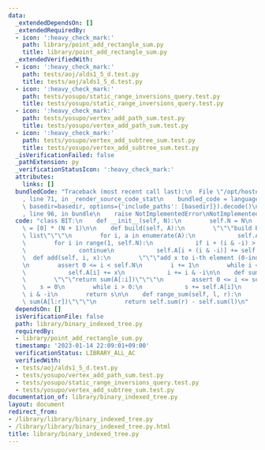 ```yaml
---
data:
  _extendedDependsOn: []
  _extendedRequiredBy:
  - icon: ':heavy_check_mark:'
    path: library/point_add_rectangle_sum.py
    title: library/point_add_rectangle_sum.py
  _extendedVerifiedWith:
  - icon: ':heavy_check_mark:'
    path: tests/aoj/alds1_5_d.test.py
    title: tests/aoj/alds1_5_d.test.py
  - icon: ':heavy_check_mark:'
    path: tests/yosupo/static_range_inversions_query.test.py
    title: tests/yosupo/static_range_inversions_query.test.py
  - icon: ':heavy_check_mark:'
    path: tests/yosupo/vertex_add_path_sum.test.py
    title: tests/yosupo/vertex_add_path_sum.test.py
  - icon: ':heavy_check_mark:'
    path: tests/yosupo/vertex_add_subtree_sum.test.py
    title: tests/yosupo/vertex_add_subtree_sum.test.py
  _isVerificationFailed: false
  _pathExtension: py
  _verificationStatusIcon: ':heavy_check_mark:'
  attributes:
    links: []
  bundledCode: "Traceback (most recent call last):\n  File \"/opt/hostedtoolcache/PyPy/3.7.13/x64/site-packages/onlinejudge_verify/documentation/build.py\"\
    , line 71, in _render_source_code_stat\n    bundled_code = language.bundle(stat.path,\
    \ basedir=basedir, options={'include_paths': [basedir]}).decode()\n  File \"/opt/hostedtoolcache/PyPy/3.7.13/x64/site-packages/onlinejudge_verify/languages/python.py\"\
    , line 96, in bundle\n    raise NotImplementedError\nNotImplementedError\n"
  code: "class BIT:\n    def __init__(self, N):\n        self.N = N\n        self.A\
    \ = [0] * (N + 1)\n\n    def build(self, A):\n        \"\"\"build BIT with given\
    \ list\"\"\"\n        for i, a in enumerate(A):\n            self.A[i + 1] = a\n\
    \        for i in range(1, self.N):\n            if i + (i & -i) > self.N:\n \
    \               continue\n            self.A[i + (i & -i)] += self.A[i]\n\n  \
    \  def add(self, i, x):\n        \"\"\"add x to i-th element (0-indexed)\"\"\"\
    \n        assert 0 <= i < self.N\n        i += 1\n        while i <= self.N:\n\
    \            self.A[i] += x\n            i += i & -i\n\n    def sum(self, i):\n\
    \        \"\"\"return sum(A[:i])\"\"\"\n        assert 0 <= i <= self.N\n    \
    \    s = 0\n        while i > 0:\n            s += self.A[i]\n            i -=\
    \ i & -i\n        return s\n\n    def range_sum(self, l, r):\n        \"\"\"return\
    \ sum(A[l:r])\"\"\"\n        return self.sum(r) - self.sum(l)\n"
  dependsOn: []
  isVerificationFile: false
  path: library/binary_indexed_tree.py
  requiredBy:
  - library/point_add_rectangle_sum.py
  timestamp: '2023-01-14 22:09:01+09:00'
  verificationStatus: LIBRARY_ALL_AC
  verifiedWith:
  - tests/aoj/alds1_5_d.test.py
  - tests/yosupo/vertex_add_path_sum.test.py
  - tests/yosupo/static_range_inversions_query.test.py
  - tests/yosupo/vertex_add_subtree_sum.test.py
documentation_of: library/binary_indexed_tree.py
layout: document
redirect_from:
- /library/library/binary_indexed_tree.py
- /library/library/binary_indexed_tree.py.html
title: library/binary_indexed_tree.py
---
```

